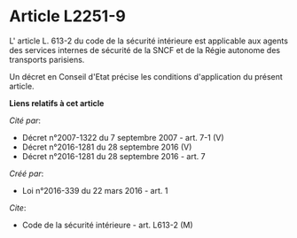 # Article L2251-9

L'
article L. 613-2 du code de la sécurité intérieure
est applicable aux agents des services internes de sécurité de la SNCF et de la Régie autonome des transports parisiens. 

Un décret en Conseil d'Etat précise les conditions d'application du présent article.

**Liens relatifs à cet article**

_Cité par_:

  - Décret n°2007-1322 du 7 septembre 2007 - art. 7-1 (V)
  - Décret n°2016-1281 du 28 septembre 2016 (V)
  - Décret n°2016-1281 du 28 septembre 2016 - art. 7

_Créé par_:

  - Loi n°2016-339 du 22 mars 2016 - art. 1

_Cite_:

  - Code de la sécurité intérieure - art. L613-2 (M)

